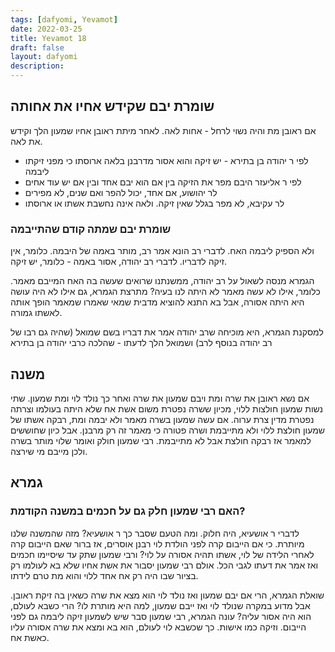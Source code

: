 ```yaml
---
tags: [dafyomi, Yevamot] 
date: 2022-03-25
title: Yevamot 18
draft: false
layout: dafyomi
description: 
---
```


## שומרת יבם שקידש אחיו את אחותה
אם ראובן מת והיה נשוי לרחל - אחות לאה. לאחר מיתת ראובן אחיו שמעון הלך וקידש את לאה. 
- לפי ר יהודה בן בתירא - יש זיקה והוא אסור מדרבנן בלאה ארוסתו כי מפני זיקתו ליבמה
- לפי ר אליעזר היבם מפר את הזיקה בין אם הוא יבם אחד ובין אם יש עוד אחים
- לר יהושוע, אם אחד, יכול להפר ואם שנים, לא מפירים
- לר עקיבא, לא מפר בגלל שאין זיקה. ולאה אינה נחשבת אשתו או ארוסתו

### שומרת יבם שמתה קודם שהתייבמה
ולא הספיק ליבמה האח. לדברי רב הונא אמר רב, מותר באמה של היבמה. כלומר, אין זיקה לדבריו.
לדברי רב יהודה, אסור באמה - כלומר, יש זיקה.

הגמרא מנסה לשאול על רב יהודה, ממשנתנו שרואים שעשה בה האח המייבם מאמר. כלומר, אילו לא עשה מאמר לא היתה לנו בעיה? מתרצת הגמרא, גם אילו לא היה עושה היא היתה אסורה, אבל בא התנא להוציא מדבית שמאי שאמרו שמאמר הופך אותה לאשתו גמורה. 

למסקנת הגמרא, היא מוכיחה שרב יהודה אמר את דבריו בשם שמואל (שהיה גם רבו של רב יהודה בנוסף לרב) ושמואל הלך לדעתו - שהלכה כרבי יהודה בן בתירא

## משנה
אם נשא ראובן את שרה ומת ויבם שמעון את שרה ואחר כך נולד לוי ומת שמעון. שתי נשות שמעון חולצות ללוי, מכיון ששרה נפטרת משום אשת אח שלא היתה בעולמו וצרתה נפטרת מדין צרת ערוה. 
אם עשה שמעון בשרה מאמר ולא יבמה ומת, רבקה אשתו של שמעון חולצת ללוי ולא מתייבמת ושרה פטורה כי מאמר זה רק מרבנן. אבל כיון שחוששים למאמר אז רבקה חולצת אבל לא מתייבמת. רבי שמעון חולק ואומר שלוי מותר בשרה ולכן מייבם מי שירצה.
## גמרא
### האם רבי שמעון חלק גם על חכמים במשנה הקודמת?
לדברי ר אושעיא, היה חלוק. ומה הטעם שסבר כך ר אושעיא? מזה שהמשנה שלנו מיותרת. כי אם הייבום קרה לפני הולדת לוי רבנן אוסרים, אז ברור שאם הייבום קרה לאחרי הלידה של לוי, אשתו תהיה אסורה על לוי? ורבי שמעון שתק עד שיסיימו חכמים ואז אמר את דעתו לגבי הכל. אולם רבי שמעון יסבור את אשת אחיו שלא בא לעולמו רק בציור שבו היה רק אח אחד ללוי והוא מת טרם לידתו.

שואלת הגמרא, הרי אם יבם שמעון ואז נולד לוי הוא מצא את שרה כשאין בה זיקת ראובן. אבל מדוע במקרה שנולד לוי ואז ייבם שמעון, למה היא מותרת לו? הרי כשבא לעולם, הוא היה אסור עליה?
עונה הגמרא, רבי שמעון סבר שיש לשמעון זיקה ליבמה גם לפני הייבום. וזיקה כמו אישות. כך שכשבא לוי לעולם, הוא בא ומצא את שרה אסורה עליו כאשת אח.
